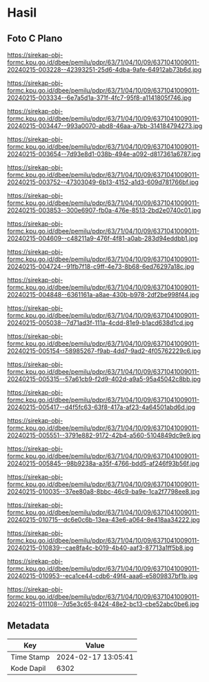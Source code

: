 # Hasil

## Foto C Plano

https://sirekap-obj-formc.kpu.go.id/dbee/pemilu/pdpr/63/71/04/10/09/6371041009011-20240215-003228--42393251-25d6-4dba-9afe-64912ab73b6d.jpg

https://sirekap-obj-formc.kpu.go.id/dbee/pemilu/pdpr/63/71/04/10/09/6371041009011-20240215-003334--6e7a5d1a-371f-4fc7-95f8-a1141805f746.jpg

https://sirekap-obj-formc.kpu.go.id/dbee/pemilu/pdpr/63/71/04/10/09/6371041009011-20240215-003447--993a0070-abd8-46aa-a7bb-314184794273.jpg

https://sirekap-obj-formc.kpu.go.id/dbee/pemilu/pdpr/63/71/04/10/09/6371041009011-20240215-003654--7d93e8d1-038b-494e-a092-d817361a6787.jpg

https://sirekap-obj-formc.kpu.go.id/dbee/pemilu/pdpr/63/71/04/10/09/6371041009011-20240215-003752--47303049-6b13-4152-a1d3-609d781766bf.jpg

https://sirekap-obj-formc.kpu.go.id/dbee/pemilu/pdpr/63/71/04/10/09/6371041009011-20240215-003853--300e6907-fb0a-476e-8513-2bd2e0740c01.jpg

https://sirekap-obj-formc.kpu.go.id/dbee/pemilu/pdpr/63/71/04/10/09/6371041009011-20240215-004609--c48211a9-476f-4f81-a0ab-283d94eddbb1.jpg

https://sirekap-obj-formc.kpu.go.id/dbee/pemilu/pdpr/63/71/04/10/09/6371041009011-20240215-004724--91fb7f18-c9ff-4e73-8b68-6ed76297a18c.jpg

https://sirekap-obj-formc.kpu.go.id/dbee/pemilu/pdpr/63/71/04/10/09/6371041009011-20240215-004848--6361161a-a8ae-430b-b978-2df2be998f44.jpg

https://sirekap-obj-formc.kpu.go.id/dbee/pemilu/pdpr/63/71/04/10/09/6371041009011-20240215-005038--7d71ad3f-111a-4cdd-81e9-b1acd638d1cd.jpg

https://sirekap-obj-formc.kpu.go.id/dbee/pemilu/pdpr/63/71/04/10/09/6371041009011-20240215-005154--58985267-f9ab-4dd7-9ad2-4f05762229c6.jpg

https://sirekap-obj-formc.kpu.go.id/dbee/pemilu/pdpr/63/71/04/10/09/6371041009011-20240215-005315--57a61cb9-f2d9-402d-a9a5-95a45042c8bb.jpg

https://sirekap-obj-formc.kpu.go.id/dbee/pemilu/pdpr/63/71/04/10/09/6371041009011-20240215-005417--d4f5fc63-63f8-417a-af23-4a64501abd6d.jpg

https://sirekap-obj-formc.kpu.go.id/dbee/pemilu/pdpr/63/71/04/10/09/6371041009011-20240215-005551--3791e882-9172-42b4-a560-5104849dc9e9.jpg

https://sirekap-obj-formc.kpu.go.id/dbee/pemilu/pdpr/63/71/04/10/09/6371041009011-20240215-005845--98b9238a-a35f-4766-bdd5-af246f93b56f.jpg

https://sirekap-obj-formc.kpu.go.id/dbee/pemilu/pdpr/63/71/04/10/09/6371041009011-20240215-010035--37ee80a8-8bbc-46c9-ba9e-1ca2f7798ee8.jpg

https://sirekap-obj-formc.kpu.go.id/dbee/pemilu/pdpr/63/71/04/10/09/6371041009011-20240215-010715--dc6e0c6b-13ea-43e6-a064-8e418aa34222.jpg

https://sirekap-obj-formc.kpu.go.id/dbee/pemilu/pdpr/63/71/04/10/09/6371041009011-20240215-010839--cae8fa4c-b019-4b40-aaf3-87713a1ff5b8.jpg

https://sirekap-obj-formc.kpu.go.id/dbee/pemilu/pdpr/63/71/04/10/09/6371041009011-20240215-010953--eca1ce44-cdb6-49f4-aaa6-e5809837bf1b.jpg

https://sirekap-obj-formc.kpu.go.id/dbee/pemilu/pdpr/63/71/04/10/09/6371041009011-20240215-011108--7d5e3c65-8424-48e2-bc13-cbe52abc0be6.jpg


## Metadata

| Key        | Value               |
| ---------- | ------------------- |
| Time Stamp | 2024-02-17 13:05:41 |
| Kode Dapil | 6302                |



